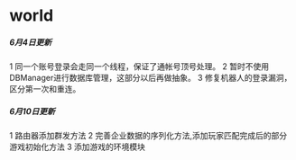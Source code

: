 # world
##### 6月4日更新

1 同一个账号登录会走同一个线程，保证了通帐号顶号处理。
2 暂时不使用DBManager进行数据库管理，这部分以后再做抽象。
3 修复机器人的登录漏洞，区分第一次和重连。

##### 6月10日更新
1 路由器添加群发方法
2 完善企业数据的序列化方法,添加玩家匹配完成后的部分游戏初始化方法
3 添加游戏的环境模块